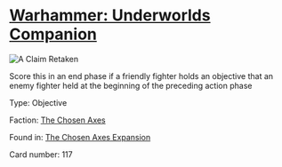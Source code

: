 # [Warhammer: Underworlds Companion](https://guidokessels.github.io/wh-underworlds)

  

![A Claim Retaken](https://warhammerunderworlds.com/wp-content/uploads/sites/6/2018/02/117_ENG.png)

Score this in an end phase if a friendly fighter holds an objective that an enemy fighter held at the beginning of the preceding action phase

Type: Objective

Faction: [The Chosen Axes](https://guidokessels.github.io/wh-underworlds/factions/the-chosen-axes.md)

Found in: [The Chosen Axes Expansion](https://guidokessels.github.io/wh-underworlds/locations/the-chosen-axes-expansion.md)

Card number: 117
